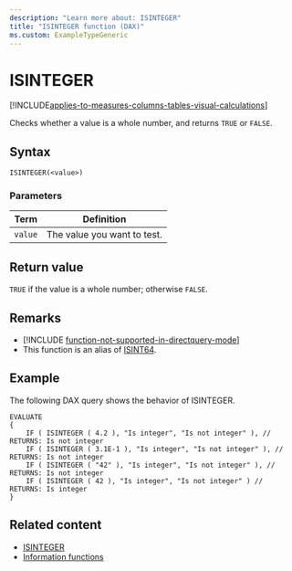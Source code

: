 ```yaml
---
description: "Learn more about: ISINTEGER"
title: "ISINTEGER function (DAX)"
ms.custom: ExampleTypeGeneric
---
```

# ISINTEGER

[!INCLUDE[applies-to-measures-columns-tables-visual-calculations](includes/applies-to-measures-columns-tables-visual-calculations.md)]

Checks whether a value is a whole number, and returns `TRUE` or `FALSE`.

## Syntax

```dax
ISINTEGER(<value>)
```

### Parameters

|Term|Definition|
|--------|--------------|
|`value`|The value you want to test.|

## Return value

`TRUE` if the value is a whole number; otherwise `FALSE`.

## Remarks

- [!INCLUDE [function-not-supported-in-directquery-mode](includes/function-not-supported-in-directquery-mode.md)]
- This function is an alias of [ISINT64](isint64-function-dax.md).

## Example

The following DAX query shows the behavior of ISINTEGER.

```dax
EVALUATE
{
    IF ( ISINTEGER ( 4.2 ), "Is integer", "Is not integer" ), // RETURNS: Is not integer
    IF ( ISINTEGER ( 3.1E-1 ), "Is integer", "Is not integer" ), // RETURNS: Is not integer
    IF ( ISINTEGER ( "42" ), "Is integer", "Is not integer" ), // RETURNS: Is not integer
    IF ( ISINTEGER ( 42 ), "Is integer", "Is not integer" ) // RETURNS: Is integer
}
```

## Related content

- [ISINTEGER](isinteger-function-dax.md)
- [Information functions](information-functions-dax.md)
